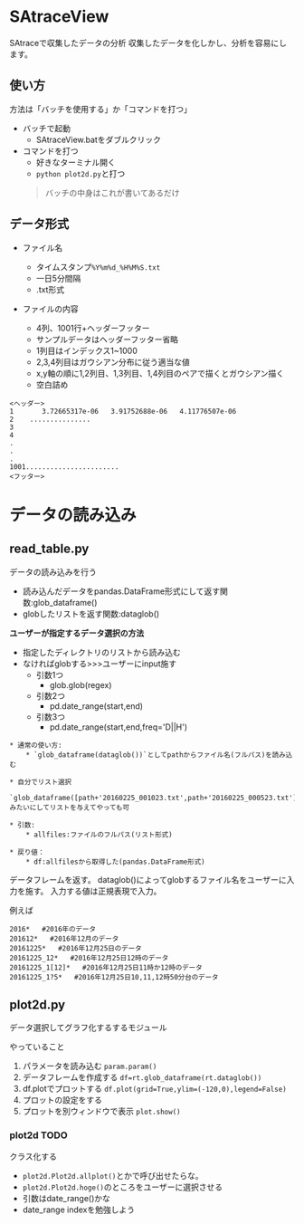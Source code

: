 # SAtraceView

SAtraceで収集したデータの分析
収集したデータを化しかし、分析を容易にします。


## 使い方
方法は「バッチを使用する」か「コマンドを打つ」

* バッチで起動
	* SAtraceView.batをダブルクリック
* コマンドを打つ
	* 好きなターミナル開く
	* `python plot2d.py`と打つ
	> バッチの中身はこれが書いてあるだけ



## データ形式
* ファイル名
	* タイムスタンプ`%Y%m%d_%H%M%S.txt`
	* 一日5分間隔
	* .txt形式


* ファイルの内容
	* 4列、1001行+ヘッダーフッター
	* サンプルデータはヘッダーフッター省略
	* 1列目はインデックス1~1000
	* 2,3,4列目はガウシアン分布に従う適当な値
	* x,y軸の順に1,2列目、1,3列目、1,4列目のペアで描くとガウシアン描く
	* 空白詰め


```ファイルの内容
<ヘッダー>
1       3.72665317e-06   3.91752688e-06   4.11776507e-06 
2    ...............
3
4
.
.
.
1001.......................
<フッター>
```



# データの読み込み

## read_table.py

データの読み込みを行う

* 読み込んだデータをpandas.DataFrame形式にして返す関数:glob_dataframe()
* globしたリストを返す関数:dataglob()



**ユーザーが指定するデータ選択の方法**
* 指定したディレクトリのリストから読み込む
* なければglobする>>>ユーザーにinput施す
	* 引数1つ
		* glob.glob(regex)
	* 引数2つ
		* pd.date_range(start,end)
	* 引数3つ
		* pd.date_range(start,end,freq='D||H')



```python:gob_dataframe(allfiles)
* 通常の使い方:
	* `glob_dataframe(dataglob())`としてpathからファイル名(フルパス)を読み込む

* 自分でリスト選択
	`glob_dataframe([path+'20160225_001023.txt',path+'20160225_000523.txt'])`みたいにしてリストを与えてやっても可

* 引数:
	* allfiles:ファイルのフルパス(リスト形式)

* 戻り値：
	* df:allfilesから取得した(pandas.DataFrame形式)
```

データフレームを返す。
dataglob()によってglobするファイル名をユーザーに入力を施す。
入力する値は正規表現で入力。

例えば

```
2016*   #2016年のデータ
201612*   #2016年12月のデータ
20161225*   #2016年12月25日のデータ
20161225_12*   #2016年12月25日12時のデータ
20161225_1[12]*   #2016年12月25日11時か12時のデータ
20161225_1?5*   #2016年12月25日10,11,12時50分台のデータ
```






## plot2d.py

データ選択してグラフ化するするモジュール

やっていること

1. パラメータを読み込む
	`param.param()`
2. データフレームを作成する
	`df=rt.glob_dataframe(rt.dataglob())`
3. df.plotでプロットする
	`df.plot(grid=True,ylim=(-120,0),legend=False)`
4. プロットの設定をする
5. プロットを別ウィンドウで表示
	`plot.show()`

### plot2d TODO

クラス化する

* `plot2d.Plot2d.allplot()`とかで呼び出せたらな。
* `plot2d.Plot2d.hoge()`のところをユーザーに選択させる
* 引数はdate_range()かな
* date_range indexを勉強しよう
